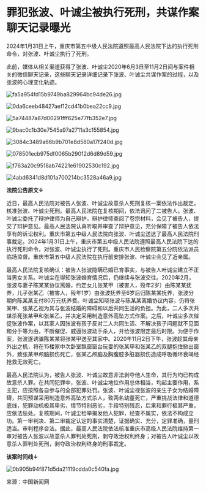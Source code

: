 # 罪犯张波、叶诚尘被执行死刑，共谋作案聊天记录曝光

2024年1月31日上午，重庆市第五中级人民法院遵照最高人民法院下达的执行死刑命令，对张波、叶诚尘执行了死刑。

此前，媒体从相关渠道获得了张波、叶诚尘2020年6月3日至11月2日间与案件相关的微信聊天记录，这些聊天记录详细记录下张波、叶诚尘共谋作案的过程，以及张波的心理变化轨迹。

![fa5a954fd15b9749ba829964bc94de26.jpg](https://raw.githubusercontent.com/qqhsx/qqnews_image/main/2024/01/31/罪犯张波、叶诚尘被执行死刑，共谋作案聊天记录曝光/fa5a954fd15b9749ba829964bc94de26.jpg)

![0da6ceeb48427aef12cd41b0bea22cc9.jpg](https://raw.githubusercontent.com/qqhsx/qqnews_image/main/2024/01/31/罪犯张波、叶诚尘被执行死刑，共谋作案聊天记录曝光/0da6ceeb48427aef12cd41b0bea22cc9.jpg)

![5a74487a87d00291fff625e77fb352e7.jpg](https://raw.githubusercontent.com/qqhsx/qqnews_image/main/2024/01/31/罪犯张波、叶诚尘被执行死刑，共谋作案聊天记录曝光/5a74487a87d00291fff625e77fb352e7.jpg)

![9bac0c1b30e7545a97a2711a3c155854.jpg](https://raw.githubusercontent.com/qqhsx/qqnews_image/main/2024/01/31/罪犯张波、叶诚尘被执行死刑，共谋作案聊天记录曝光/9bac0c1b30e7545a97a2711a3c155854.jpg)

![3084c3489a66b9b701e8d580a17f240d.jpg](https://raw.githubusercontent.com/qqhsx/qqnews_image/main/2024/01/31/罪犯张波、叶诚尘被执行死刑，共谋作案聊天记录曝光/3084c3489a66b9b701e8d580a17f240d.jpg)

![078501ecb975df0065b29012d6d89d59.jpg](https://raw.githubusercontent.com/qqhsx/qqnews_image/main/2024/01/31/罪犯张波、叶诚尘被执行死刑，共谋作案聊天记录曝光/078501ecb975df0065b29012d6d89d59.jpg)

![f763a20c9518ab74221e61902530c192.jpg](https://raw.githubusercontent.com/qqhsx/qqnews_image/main/2024/01/31/罪犯张波、叶诚尘被执行死刑，共谋作案聊天记录曝光/f763a20c9518ab74221e61902530c192.jpg)

![4abd6341d8d101a700214bc3528a46a9.jpg](https://raw.githubusercontent.com/qqhsx/qqnews_image/main/2024/01/31/罪犯张波、叶诚尘被执行死刑，共谋作案聊天记录曝光/4abd6341d8d101a700214bc3528a46a9.jpg)

**法院公告原文↓**

近日，最高人民法院对被告人张波、叶诚尘故意杀人死刑复核一案依法作出裁定，核准张波、叶诚尘死刑。最高人民法院在复核期间，依法讯问了二被告人。张波、叶诚尘委托了辩护律师为自己辩护，辩护律师查阅了卷宗材料，会见了被告人，提交了辩护意见。最高人民法院认真听取并审查了辩护意见，充分保障了被告人依法享有的诉讼权利。重庆市第五中级人民法院向张波、叶诚尘送达了最高人民法院刑事裁定。2024年1月31日上午，重庆市第五中级人民法院遵照最高人民法院下达的执行死刑命令，对张波、叶诚尘执行了死刑。重庆市人民检察院第五分院依法派员临场监督。重庆市第五中级人民法院在执行前安排张波、叶诚尘会见了近亲属。

最高人民法院复核确认：被告人张波隐瞒已婚已育事实，与被告人叶诚尘建立不正当男女关系。叶诚尘在得知张波婚育情况后，仍继续与张波交往。2020年2月，张波与妻子陈某某协议离婚，约定女儿张某甲（被害人，殁年2岁）由陈某某抚养，儿子张某乙（被害人，殁年1岁）由张波抚养至6岁后归陈某某抚养，张波分期向陈某某支付80万元抚养费。叶诚尘知晓张波与陈某某离婚协议内容，仍将张某甲、张某乙视为其与张波结婚的障碍和以后共同生活的负担。为此，二人多次共谋杀死张某甲和张某乙，并决定采用制造意外高坠方式作案。之后，叶诚尘多次催促张波作案，以其家人因张波有孩子反对二人共同生活、不解决孩子问题就不见面和分手等为由，不断催促、威逼张波动手杀人，并给张波限定最后时限。为便于作案，张波遂诱骗陈某某将张某甲送至其家中。2020年11月2日下午，张波趁其母亲外出之机，将在15楼家中次卧室飘窗窗台玩耍的张某甲和张某乙的双腿抱住掀出窗外，致张某甲颅脑损伤死亡，张某乙颅脑及胸腹腔多脏器损伤造成呼吸循环衰竭经抢救无效死亡。

最高人民法院认为，被告人张波、叶诚尘故意非法剥夺他人生命，其行为均已构成故意杀人罪。在共同犯罪中，张波、叶诚尘地位作用总体相当，均起主要作用，系主犯，应按照各自参与的全部犯罪处罚。张波、叶诚尘视张波的亲生子女为结婚障碍，共同预谋采用制造意外高坠方式杀人，致两名幼童死亡，严重挑战法律和道德底线，犯罪动机极其卑劣，情节特别恶劣，手段特别残忍，后果和罪行极其严重，应依法惩处。复核期间，叶诚尘检举揭发他人犯罪，经查不属实，依法不构成立功。第一审判决、第二审裁定认定的事实清楚，证据确实、充分，定罪准确，量刑适当。审判程序合法。据此，最高人民法院依法核准重庆市高级人民法院维持第一审对被告人张波以故意杀人罪判处死刑，剥夺政治权利终身；对被告人叶诚尘以故意杀人罪判处死刑，剥夺政治权利终身的刑事裁定。

**该案时间线↓**

![0b905b94f871d5da21119cdda0c540fa.jpg](https://raw.githubusercontent.com/qqhsx/qqnews_image/main/2024/01/31/罪犯张波、叶诚尘被执行死刑，共谋作案聊天记录曝光/0b905b94f871d5da21119cdda0c540fa.jpg)

来源：中国新闻网

